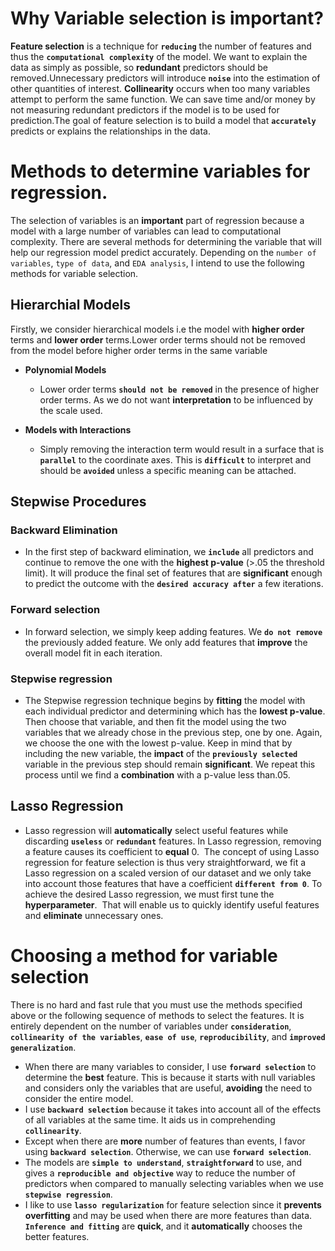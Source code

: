 # Why Variable selection is important?

**Feature selection** is a technique for **`reducing`** the number of features and thus the **`computational complexity`** of the model. We want to explain the data as simply as 
possible, so **redundant** predictors should be removed.Unnecessary predictors will introduce **`noise`** into the estimation of other quantities of interest. **Collinearity** 
occurs when too many variables attempt to perform the same function. We can save time and/or money by not measuring redundant predictors if the model is to be used 
for prediction.The goal of feature selection is to build a model that **`accurately`** predicts or explains the relationships in the data.

# Methods to determine variables for regression.

The selection of variables is an **important** part of regression because a model with a large number of variables can lead to computational complexity. There are
several methods for determining the variable that will help our regression model predict accurately. Depending on the `number of variables`, `type of data`, and 
`EDA analysis`, I intend to use the following methods for variable selection.
 
## **Hierarchial Models**
  Firstly, we consider hierarchical models i.e the model with **higher order** terms and **lower order** terms.Lower order terms should not be removed 
  from the model before higher order terms in the same variable
  
  - **Polynomial Models**
    - Lower order terms **`should not be removed`** in the presence of higher order terms. As we do not want **interpretation** to be influenced by the scale used.
    
  - **Models with Interactions**
    - Simply removing the interaction term would result in a surface that is **`parallel`** to the coordinate axes. This is **`difficult`** to interpret and should be **`avoided`** unless a specific meaning can be attached.
      
## **Stepwise Procedures**

### **Backward Elimination**
   - In the first step of backward elimination, we **`include`** all predictors and continue to remove the one with the **highest p-value** (>.05 the threshold limit). It will produce the final set of features that are **significant** enough to predict the outcome with the **`desired accuracy after`** a few iterations.
   
### **Forward selection**
  - In forward selection, we simply keep adding features. We **`do not remove`** the previously added feature. We only add features that **improve** the overall model fit in each iteration.

### **Stepwise regression** 
  - The Stepwise regression technique begins by **fitting** the model with each individual predictor and determining which has the **lowest p-value**. Then choose that variable, and then fit the model using the two variables that we already chose in the previous step, one by one. Again, we choose the one with the lowest p-value. Keep in mind that by including the new variable, the **impact** of the **`previously selected`** variable in the previous step should remain **significant**. We repeat this process until we find a **combination** with a p-value less than.05.

## **Lasso Regression**
  - Lasso regression will **automatically** select useful features while discarding **`useless`** or **`redundant`** features. In Lasso regression, removing a feature causes its coefficient to **equal** 0.  The concept of using Lasso regression for feature selection is thus very straightforward, we fit a Lasso regression on a scaled version of our dataset and we only take into account those features that have a coefficient **`different from 0`**. To achieve the desired Lasso regression, we must first tune the **hyperparameter**.  That will enable us to quickly identify useful features and **eliminate** unnecessary ones.

# Choosing a method for variable selection

There is no hard and fast rule that you must use the methods specified above or the following sequence of methods to select the features. It is entirely dependent on the number of variables under **`consideration`**, **`collinearity of the variables`**, **`ease of use`**, **`reproducibility`**, and **`improved generalization`**.

- When there are many variables to consider, I use **`forward selection`** to determine the **best** feature. This is because it starts with null variables and considers only the variables that are useful, **avoiding** the need to consider the entire model.
- I use **`backward selection`** because it takes into account all of the effects of all variables at the same time. It aids us in comprehending **`collinearity`**.
- Except when there are **more** number of features than events, I favor using **`backward selection`**. Otherwise, we can use **`forward selection`**.
- The models are **`simple to understand`**, **`straightforward`** to use, and gives a **`reproducible and objective`** way to reduce the number of predictors when compared to manually selecting variables when we use **`stepwise regression`**.
- I like to use **`lasso regularization`** for feature selection since it **prevents overfitting** and may be used when there are more features than data. **`Inference and fitting`** are **quick**, and it **automatically** chooses the better features.
